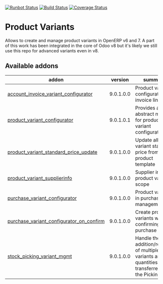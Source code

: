 [![Runbot Status](https://runbot.odoo-community.org/runbot/badge/flat/137/9.0.svg)](https://runbot.odoo-community.org/runbot/repo/github-com-oca-product-variant-137)
[![Build Status](https://travis-ci.org/OCA/product-variant.svg?branch=9.0)](https://travis-ci.org/OCA/product-variant)
[![Coverage Status](https://coveralls.io/repos/OCA/product-variant/badge.png?branch=9.0)](https://coveralls.io/r/OCA/product-variant?branch=9.0)

Product Variants
================

Allows to create and manage product variants in OpenERP v6 and 7. A part of this work has been integrated in the core of Odoo v8 but it's likely we still use this repo for advanced variants even in v8.


[//]: # (addons)

Available addons
----------------
addon | version | summary
--- | --- | ---
[account_invoice_variant_configurator](account_invoice_variant_configurator/) | 9.0.1.0.0 | Product variant configurator on invoice lines
[product_variant_configurator](product_variant_configurator/) | 9.0.1.0.1 | Provides an abstract model for product variant configuration.
[product_variant_standard_price_update](product_variant_standard_price_update/) | 9.0.1.0.0 | Update all variant standard price from the product template
[product_variant_supplierinfo](product_variant_supplierinfo/) | 9.0.1.0.0 | Supplier info to product variant scope
[purchase_variant_configurator](purchase_variant_configurator/) | 9.0.1.0.0 | Product variants in purchase management
[purchase_variant_configurator_on_confirm](purchase_variant_configurator_on_confirm/) | 9.0.1.0.0 | Create product variants when confirming the purchase order
[stock_picking_variant_mgmt](stock_picking_variant_mgmt/) | 9.0.1.0.0 | Handle the addition/removal of multiple variants and the quantities transferred in the Pickings.

[//]: # (end addons)

